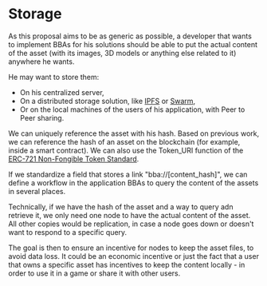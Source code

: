 # Storage

As this proposal aims to be as generic as possible, a developer that wants to implement BBAs for his solutions should be able to put the actual content of the asset (with its images, 3D models or anything else related to it) anywhere he wants.

He may want to store them:
* On his centralized server,
* On a distributed storage solution, like [IPFS](https://ipfs.io) or [Swarm](https://swarm-guide.readthedocs.io/en/latest/introduction.html),
* Or on the local machines of the users of his application, with Peer to Peer sharing.

We can uniquely reference the asset with his hash. Based on previous work, we can reference the hash of an asset on the blockchain (for example, inside a smart contract). We can also use the Token_URI function of the [ERC-721 Non-Fongible Token Standard](https://github.com/ethereum/EIPs/blob/master/EIPS/eip-721.md).

If we standardize a field that stores a link "bba://[content_hash]", we can define a workflow in the application BBAs to query the content of the assets in several places.

Technically, if we have the hash of the asset and a way to query adn retrieve it, we only need one node to have the actual content of the asset. All other copies would be replication, in case a node goes down or doesn't want to respond to a specific query.

The goal is then to ensure an incentive for nodes to keep the asset files, to avoid data loss. It could be an economic incentive or just the fact that a user that owns a specific asset has incentives to keep the content locally - in order to use it in a game or share it with other users.





